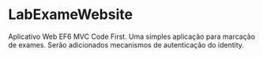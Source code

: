 # LabExameWebsite
Aplicativo Web EF6 MVC Code First. Uma simples aplicação para marcação de exames. Serão adicionados mecanismos de autenticação do identity.
